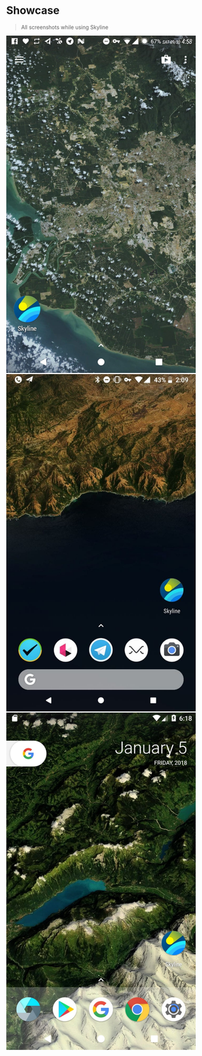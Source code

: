 # Showcase
<!--{h1:.massive-header.-with-tagline}-->

> All screenshots while using Skyline


<div class="screenshots-grid">
	<div class="grid-sizer"></div>
    <div class="grid-item">
    	<img data-action="zoom" src="images/screenshots/1.jpg">
    </div>
    <div class="grid-item">
    	<img data-action="zoom" src="images/screenshots/2.jpg">
    </div>
    <div class="grid-item">
    	<img data-action="zoom" src="images/screenshots/3.jpg">
    </div>
    <div class="grid-item">
    </div>
</div>

<script type="text/javascript">
	var $grid = $('.screenshots-grid').masonry({
	  // set itemSelector so .grid-sizer is not used in layout
	  itemSelector: '.grid-item',
	  // use element for option
	  columnWidth: '.grid-sizer',
	  percentPosition: true
	});
	$grid.imagesLoaded().progress( function() {
	  $grid.masonry('layout');
	});
</script>
